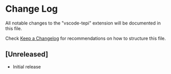 # Change Log

All notable changes to the "vscode-tepi" extension will be documented in this file.

Check [Keep a Changelog](http://keepachangelog.com/) for recommendations on how to structure this file.

## [Unreleased]

- Initial release